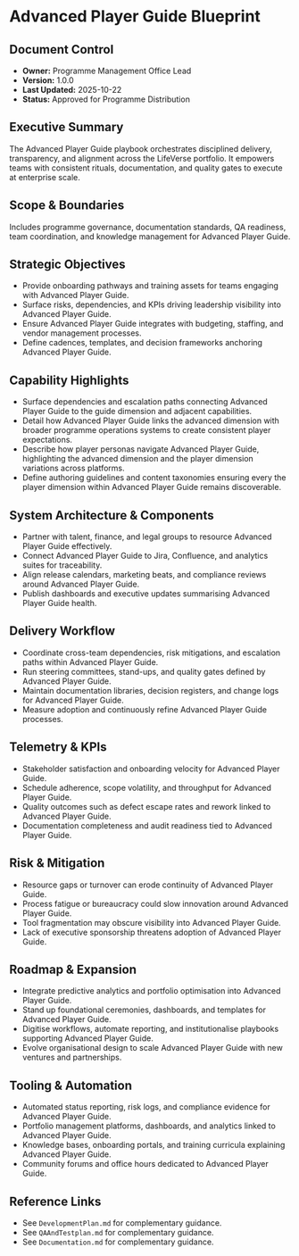 # Advanced Player Guide Blueprint
## Document Control
- **Owner:** Programme Management Office Lead
- **Version:** 1.0.0
- **Last Updated:** 2025-10-22
- **Status:** Approved for Programme Distribution

## Executive Summary
The Advanced Player Guide playbook orchestrates disciplined delivery, transparency, and alignment
across the LifeVerse portfolio. It empowers teams with consistent rituals, documentation, and
quality gates to execute at enterprise scale.

## Scope & Boundaries
Includes programme governance, documentation standards, QA readiness, team coordination, and
knowledge management for Advanced Player Guide.

## Strategic Objectives
- Provide onboarding pathways and training assets for teams engaging with Advanced Player Guide.
- Surface risks, dependencies, and KPIs driving leadership visibility into Advanced Player Guide.
- Ensure Advanced Player Guide integrates with budgeting, staffing, and vendor management processes.
- Define cadences, templates, and decision frameworks anchoring Advanced Player Guide.

## Capability Highlights
- Surface dependencies and escalation paths connecting Advanced Player Guide to the guide dimension and adjacent capabilities.
- Detail how Advanced Player Guide links the advanced dimension with broader programme operations systems to create consistent player expectations.
- Describe how player personas navigate Advanced Player Guide, highlighting the advanced dimension and the player dimension variations across platforms.
- Define authoring guidelines and content taxonomies ensuring every the player dimension within Advanced Player Guide remains discoverable.

## System Architecture & Components
- Partner with talent, finance, and legal groups to resource Advanced Player Guide effectively.
- Connect Advanced Player Guide to Jira, Confluence, and analytics suites for traceability.
- Align release calendars, marketing beats, and compliance reviews around Advanced Player Guide.
- Publish dashboards and executive updates summarising Advanced Player Guide health.

## Delivery Workflow
- Coordinate cross-team dependencies, risk mitigations, and escalation paths within Advanced Player Guide.
- Run steering committees, stand-ups, and quality gates defined by Advanced Player Guide.
- Maintain documentation libraries, decision registers, and change logs for Advanced Player Guide.
- Measure adoption and continuously refine Advanced Player Guide processes.

## Telemetry & KPIs
- Stakeholder satisfaction and onboarding velocity for Advanced Player Guide.
- Schedule adherence, scope volatility, and throughput for Advanced Player Guide.
- Quality outcomes such as defect escape rates and rework linked to Advanced Player Guide.
- Documentation completeness and audit readiness tied to Advanced Player Guide.

## Risk & Mitigation
- Resource gaps or turnover can erode continuity of Advanced Player Guide.
- Process fatigue or bureaucracy could slow innovation around Advanced Player Guide.
- Tool fragmentation may obscure visibility into Advanced Player Guide.
- Lack of executive sponsorship threatens adoption of Advanced Player Guide.

## Roadmap & Expansion
- Integrate predictive analytics and portfolio optimisation into Advanced Player Guide.
- Stand up foundational ceremonies, dashboards, and templates for Advanced Player Guide.
- Digitise workflows, automate reporting, and institutionalise playbooks supporting Advanced Player Guide.
- Evolve organisational design to scale Advanced Player Guide with new ventures and partnerships.

## Tooling & Automation
- Automated status reporting, risk logs, and compliance evidence for Advanced Player Guide.
- Portfolio management platforms, dashboards, and analytics linked to Advanced Player Guide.
- Knowledge bases, onboarding portals, and training curricula explaining Advanced Player Guide.
- Community forums and office hours dedicated to Advanced Player Guide.

## Reference Links
- See `DevelopmentPlan.md` for complementary guidance.
- See `QAAndTestplan.md` for complementary guidance.
- See `Documentation.md` for complementary guidance.
